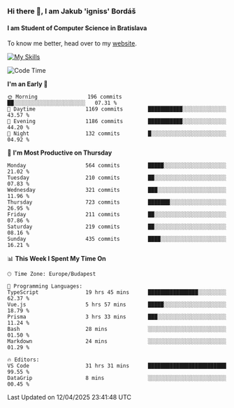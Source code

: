 ### Hi there 👋, I am Jakub 'igniss' Bordáš

#### I am Student of Computer Science in Bratislava
To know me better, head over to my [website](https://bordas.sk).

[![My Skills](https://skillicons.dev/icons?i=js,typescript,html,css,figma,svelte,vue,next,postgresql,nest,express,nodejs)](https://bordas.sk)


<!--START_SECTION:waka-->
![Code Time](http://img.shields.io/badge/Code%20Time-1%2C830%20hrs%2023%20mins-blue)

**I'm an Early 🐤** 

```text
🌞 Morning                196 commits         ██░░░░░░░░░░░░░░░░░░░░░░░   07.31 % 
🌆 Daytime                1169 commits        ███████████░░░░░░░░░░░░░░   43.57 % 
🌃 Evening                1186 commits        ███████████░░░░░░░░░░░░░░   44.20 % 
🌙 Night                  132 commits         █░░░░░░░░░░░░░░░░░░░░░░░░   04.92 % 
```
📅 **I'm Most Productive on Thursday** 

```text
Monday                   564 commits         █████░░░░░░░░░░░░░░░░░░░░   21.02 % 
Tuesday                  210 commits         ██░░░░░░░░░░░░░░░░░░░░░░░   07.83 % 
Wednesday                321 commits         ███░░░░░░░░░░░░░░░░░░░░░░   11.96 % 
Thursday                 723 commits         ███████░░░░░░░░░░░░░░░░░░   26.95 % 
Friday                   211 commits         ██░░░░░░░░░░░░░░░░░░░░░░░   07.86 % 
Saturday                 219 commits         ██░░░░░░░░░░░░░░░░░░░░░░░   08.16 % 
Sunday                   435 commits         ████░░░░░░░░░░░░░░░░░░░░░   16.21 % 
```


📊 **This Week I Spent My Time On** 

```text
🕑︎ Time Zone: Europe/Budapest

💬 Programming Languages: 
TypeScript               19 hrs 45 mins      ████████████████░░░░░░░░░   62.37 % 
Vue.js                   5 hrs 57 mins       █████░░░░░░░░░░░░░░░░░░░░   18.79 % 
Prisma                   3 hrs 33 mins       ███░░░░░░░░░░░░░░░░░░░░░░   11.24 % 
Bash                     28 mins             ░░░░░░░░░░░░░░░░░░░░░░░░░   01.50 % 
Markdown                 24 mins             ░░░░░░░░░░░░░░░░░░░░░░░░░   01.29 % 

🔥 Editors: 
VS Code                  31 hrs 31 mins      █████████████████████████   99.55 % 
DataGrip                 8 mins              ░░░░░░░░░░░░░░░░░░░░░░░░░   00.45 % 
```


 Last Updated on 12/04/2025 23:41:48 UTC
<!--END_SECTION:waka-->
